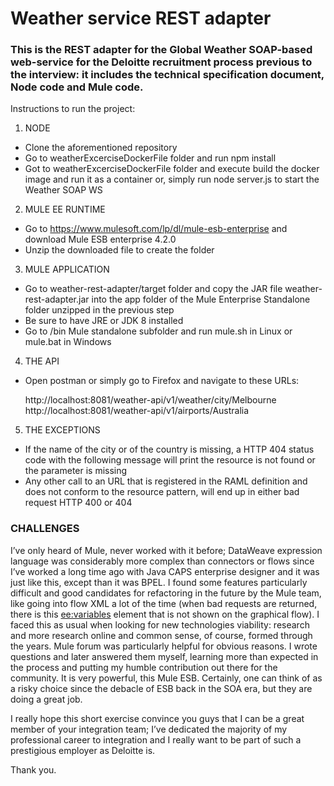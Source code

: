 # Weather service REST adapter
### This is the REST adapter for the Global Weather SOAP-based web-service for the Deloitte recruitment process previous to the interview: it includes the technical specification document, Node code and Mule code.

Instructions to run the project:

1.	NODE
  * Clone the aforementioned repository
  *	Go to weatherExcerciseDockerFile folder and run npm install
  *	Got to weatherExcerciseDockerFile folder and execute build the docker image and run it as a container or, simply run node server.js to start the Weather SOAP WS
2.	MULE EE RUNTIME
  *	Go to https://www.mulesoft.com/lp/dl/mule-esb-enterprise and download Mule ESB enterprise 4.2.0
  *	Unzip the downloaded file to create the folder
 
3.	MULE APPLICATION
  *	Go to weather-rest-adapter/target folder and copy the JAR file weather-rest-adapter.jar into the app folder of the Mule Enterprise Standalone folder unzipped in the previous step	 
  *	Be sure to have JRE or JDK 8 installed
  *	Go to /bin Mule standalone subfolder and run mule.sh in Linux or mule.bat in Windows

4.	THE API
  *	Open postman or simply go to Firefox and navigate to these URLs:
  
       http://localhost:8081/weather-api/v1/weather/city/Melbourne  
       http://localhost:8081/weather-api/v1/airports/Australia  

5.	THE EXCEPTIONS
  *	If the name of the city or of the country is missing, a HTTP 404 status code with the following message will print the resource is not found or the parameter is missing
  *	Any other call to an URL that is registered in the RAML definition and does not conform to the resource pattern, will end up in either bad request HTTP 400 or 404 


### CHALLENGES
I’ve only heard of Mule, never worked with it before; DataWeave expression language was considerably more complex than connectors or flows since I’ve worked a long time ago with Java CAPS enterprise designer and it was just like this, except than it was BPEL. I found some features particularly difficult and good candidates for refactoring in the future by the Mule team, like going into flow XML a lot of the time (when bad requests are returned, there is this <ee:variables> element that is not shown on the graphical flow). I faced this as usual when looking for new technologies viability: research and more research online and common sense, of course, formed through the years. Mule forum was particularly helpful for obvious reasons. I wrote questions and later answered them myself, learning more than expected in the process and putting my humble contribution out there for the community.
It is very powerful, this Mule ESB. Certainly, one can think of as a risky choice since the debacle of ESB back in the SOA era, but they are doing a great job.

I really hope this short exercise convince you guys that I can be a great member of your integration team; I’ve dedicated the majority of my professional career to integration and I really want to be part of such a prestigious employer as Deloitte is.

Thank you.
